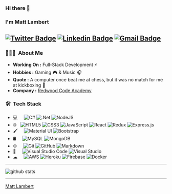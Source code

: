 ### Hi there 👋
### I'm Matt Lambert 
[![Twitter Badge](https://img.shields.io/badge/-Matt_Lambert-1ca0f1?style=flat-square&logo=twitter&logoColor=white&link=https://twitter.com/MrLambLambs)](https://twitter.com/MrLambLambs)  [![Linkedin Badge](https://img.shields.io/badge/-Matt_Lambert-blue?style=flat-square&logo=Linkedin&logoColor=white&link=https://www.linkedin.com/in/mlambert747//)](https://www.linkedin.com/in/mlambert747/) [![Gmail Badge](https://img.shields.io/badge/-mattdxlambert@gmail.com-c14438?style=flat-square&logo=Gmail&logoColor=white&link=mailto:mattdxlambert@gmail.com)](mailto:mattdxlambert@gmail.com)
---------------------------------------------------------------------------------------------------------------------------------------------------------------------------------
<h3> 👨🏻‍💻 &nbsp;About Me </h3>

-  **Working On :** Full-Stack Development :zap:
-  **Hobbies :** Gaming 🎮 & Music :headphones:
-  **Quote :** A computer once beat me at chess, but it was no match for me at kickboxing 🥊 
-  **Company :** [Redwood Code Academy](http://www.redwoodcodeacademy.com)

<h3> 🛠 &nbsp;Tech Stack</h3>

- 💻 &nbsp; &nbsp;
  <img alt="C#" src="https://img.shields.io/badge/c%23-%23239120.svg?style=for-the-badge&logo=c-sharp&logoColor=white"/>
  <img alt=".Net" src="https://img.shields.io/badge/.NET-5C2D91?style=for-the-badge&logo=.net&logoColor=white"/>
  <img alt="NodeJS" src="https://img.shields.io/badge/node.js-%2343853D.svg?style=for-the-badge&logo=node-dot-js&logoColor=white"/>
- 🌐 &nbsp;
  <img alt="HTML5" src="https://img.shields.io/badge/html5-%23E34F26.svg?style=for-the-badge&logo=html5&logoColor=white"/>
  <img alt="CSS3" src="https://img.shields.io/badge/css3-%231572B6.svg?style=for-the-badge&logo=css3&logoColor=white"/>
  <img alt="JavaScript" src="https://img.shields.io/badge/javascript-%23323330.svg?style=for-the-badge&logo=javascript&logoColor=%23F7DF1E"/>
  <img alt="React" src="https://img.shields.io/badge/react-%2320232a.svg?style=for-the-badge&logo=react&logoColor=%2361DAFB"/>
  <img alt="Redux" src="https://img.shields.io/badge/redux-%23593d88.svg?style=for-the-badge&logo=redux&logoColor=white"/>
  <img alt="Express.js" src="https://img.shields.io/badge/express.js-%23404d59.svg?style=for-the-badge&logo=express&logoColor=%2361DAFB"/>
- 🖌 &nbsp; &nbsp;
  <img alt="Material UI" src="https://img.shields.io/badge/materialui-%230081CB.svg?style=for-the-badge&logo=material-ui&logoColor=white"/>
  <img alt="Bootstrap" src="https://img.shields.io/badge/bootstrap-%23563D7C.svg?style=for-the-badge&logo=bootstrap&logoColor=white"/>
- 🛢 &nbsp; &nbsp;
  <img alt="MySQL" src="https://img.shields.io/badge/mysql-%2300f.svg?style=for-the-badge&logo=mysql&logoColor=white"/>
  <img alt="MongoDB" src ="https://img.shields.io/badge/MongoDB-%234ea94b.svg?style=for-the-badge&logo=mongodb&logoColor=white"/>
- ⚙️ &nbsp; &nbsp;
  <img alt="Git" src="https://img.shields.io/badge/git-%23F05033.svg?style=for-the-badge&logo=git&logoColor=white"/>
  <img alt="GitHub" src="https://img.shields.io/badge/github-%23121011.svg?style=for-the-badge&logo=github&logoColor=white"/>
  <img alt="Markdown" src="https://img.shields.io/badge/markdown-%23000000.svg?style=for-the-badge&logo=markdown&logoColor=white"/>
- 🔧 &nbsp; &nbsp;
  <img alt="Visual Studio Code" src="https://img.shields.io/badge/VisualStudioCode-0078d7.svg?style=for-the-badge&logo=visual-studio-code&logoColor=white"/>
  <img alt="Visual Studio" src="https://img.shields.io/badge/VisualStudio-5C2D91.svg?style=for-the-badge&logo=visual-studio&logoColor=white"/>
- ☁ &nbsp; &nbsp;
  <img alt="AWS" src="https://img.shields.io/badge/AWS-%23FF9900.svg?style=for-the-badge&logo=amazon-aws&logoColor=white"/>
  <img alt="Heroku" src="https://img.shields.io/badge/heroku-%23430098.svg?style=for-the-badge&logo=heroku&logoColor=white"/>
  <img alt="Firebase" src="https://img.shields.io/badge/firebase-%23039BE5.svg?style=for-the-badge&logo=firebase"/>
  <img alt="Docker" src="https://img.shields.io/badge/docker-%230db7ed.svg?style=for-the-badge&logo=docker&logoColor=white"/>
---------------------------------------------------------------------------------------------------------------------------------------------------------------------------------

![github stats](https://github-readme-stats.vercel.app/api?username=MrLambs&show_icons=true)

---------------------------------------------------------------------------------------------------------------------------------------------------------------------------------


[Matt Lambert](https://github.com/MrLambs)

